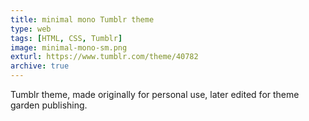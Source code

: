 ```yaml
---
title: minimal mono Tumblr theme
type: web
tags: [HTML, CSS, Tumblr]
image: minimal-mono-sm.png
exturl: https://www.tumblr.com/theme/40782
archive: true
---
```

Tumblr theme, made originally for personal use, later edited for theme garden publishing. 